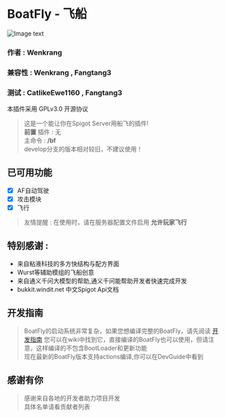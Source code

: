 # BoatFly - 飞船
![Image text](Boat.jpg)
### 作者 : Wenkrang 
### 兼容性 : Wenkrang , Fangtang3
### 测试 : CatlikeEwe1160 , Fangtang3
本插件采用 GPLv3.0 开源协议
>这是一个能让你在Spigot Server用船飞的插件!   
**前置** 插件 : 无  
主命令 : **/bf**  
develop分支的版本相对较旧，不建议使用！
## 已可用功能 
- [x] AF自动驾驶
- [x] 攻击模块
- [x] 飞行
>友情提醒 : 在使用时，请在服务器配置文件启用 __允许玩家飞行__
## 特别感谢 :
- 来自粘液科技的多方快结构与配方界面
- Wurst等辅助模组的飞船创意
- 来自通义千问大模型的帮助,通义千问能帮助开发者快速完成开发
- bukkit.windit.net 中文Spigot Api文档

## 开发指南
>   BoatFly的启动系统非常复杂，如果您想编译完整的BoatFly，请先阅读 [开发指南](https://github.com/Wenkrangha/BoatFly/wiki/Dev-Guide)
您可以在wiki中找到它，直接编译的BoatFly也可以使用，但请注意，这样编译的不包含BootLoader和更新功能 <br /> 现在最新的BoatFly版本支持actions编译,你可以在DevGuide中看到
## 感谢有你
>感谢来自各地的开发者助力项目开发 <br />
具体名单请看贡献者列表
